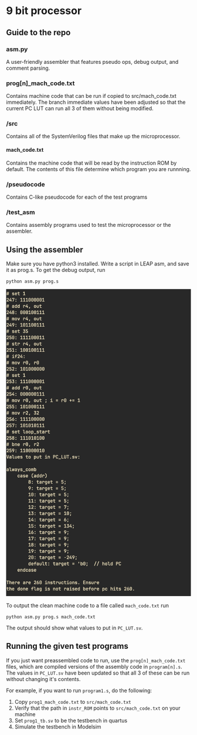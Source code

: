 # 9 bit processor

## Guide to the repo


### asm.py

A user-friendly assembler that features pseudo ops, debug output, and comment parsing.

### prog[n]\_mach\_code.txt

Contains machine code that can be run if copied to src/mach\_code.txt immediately.
The branch immediate values have been adjusted so that the current PC LUT
can run all 3 of them without being modified.

### /src

Contains all of the SystemVerilog files that make up the microprocessor.

#### mach\_code.txt

Contains the machine code that will be read by the instruction ROM by default.
The contents of this file determine which program you are runnning.


### /pseudocode

Contains C-like pseudocode for each of the test programs

### /test\_asm

Contains assembly programs used to test the microprocessor
or the assembler.
    


## Using the assembler

Make sure you have python3 installed. Write a script in LEAP asm, and save
it as prog.s. To get the debug output, run

```
python asm.py prog.s
```

![](README_resources/yhsjimbeddlnuxxtjdbkzgchgbjnlaaj.jpg)

To output the clean machine code to a file called `mach_code.txt` run

```
python asm.py prog.s mach_code.txt
```

The output should show what values to put in `PC_LUT.sv`.

## Running the given test programs

If you just want preassembled code to run, use the `prog[n]_mach_code.txt` files, which
are compiled versions of the assembly code in `program[n].s`. The values in `PC_LUT.sv`
have been updated so that all 3 of these can be run without changing it's contents.


For example, if you want to run `program1.s`, do the following:

1. Copy `prog1_mach_code.txt` to `src/mach_code.txt`
2. Verify that the path in `instr_ROM` points to `src/mach_code.txt` on your machine
3. Set `prog1_tb.sv` to be the testbench in quartus
4. Simulate the testbench in Modelsim
